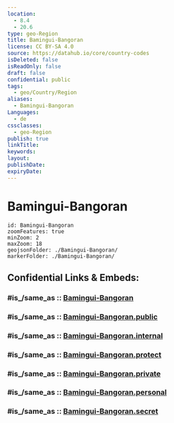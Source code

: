 ```yaml
---
location:
  - 8.4
  - 20.6
type: geo-Region
title: Bamingui-Bangoran
license: CC BY-SA 4.0
source: https://datahub.io/core/country-codes
isDeleted: false
isReadOnly: false
draft: false
confidential: public
tags:
  - geo/Country/Region
aliases:
  - Bamingui-Bangoran
Languages:
  - de
cssclasses:
  - geo-Region
publish: true
linkTitle:
keywords:
layout:
publishDate:
expiryDate:
---
```


# Bamingui-Bangoran

```leaflet
id: Bamingui-Bangoran
zoomFeatures: true 
minZoom: 2 
maxZoom: 18
geojsonFolder: ./Bamingui-Bangoran/
markerFolder: ./Bamingui-Bangoran/
```


## Confidential Links & Embeds: 

### #is_/same_as :: [Bamingui-Bangoran](/_Standards/Earth/Continent/Africa/Africa~Central/Central_African_Rep/prefectures~Central_African_Rep/Bamingui-Bangoran.md) 

### #is_/same_as :: [Bamingui-Bangoran.public](/_public/Earth/Continent/Africa/Africa~Central/Central_African_Rep/prefectures~Central_African_Rep/Bamingui-Bangoran.public.md) 

### #is_/same_as :: [Bamingui-Bangoran.internal](/_internal/Earth/Continent/Africa/Africa~Central/Central_African_Rep/prefectures~Central_African_Rep/Bamingui-Bangoran.internal.md) 

### #is_/same_as :: [Bamingui-Bangoran.protect](/_protect/Earth/Continent/Africa/Africa~Central/Central_African_Rep/prefectures~Central_African_Rep/Bamingui-Bangoran.protect.md) 

### #is_/same_as :: [Bamingui-Bangoran.private](/_private/Earth/Continent/Africa/Africa~Central/Central_African_Rep/prefectures~Central_African_Rep/Bamingui-Bangoran.private.md) 

### #is_/same_as :: [Bamingui-Bangoran.personal](/_personal/Earth/Continent/Africa/Africa~Central/Central_African_Rep/prefectures~Central_African_Rep/Bamingui-Bangoran.personal.md) 

### #is_/same_as :: [Bamingui-Bangoran.secret](/_secret/Earth/Continent/Africa/Africa~Central/Central_African_Rep/prefectures~Central_African_Rep/Bamingui-Bangoran.secret.md)

